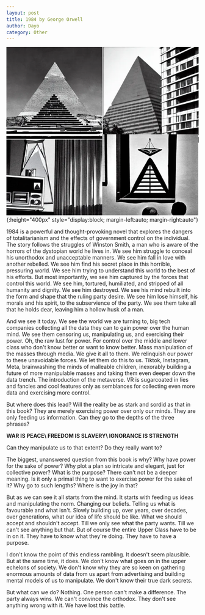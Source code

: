 ```yaml
---
layout: post
title: 1984 by George Orwell 
author: Dayo
category: Other 
---
```


![profile](/images/1984.jpg){:height="400px" style="display:block; margin-left:auto; margin-right:auto"}

1984 is a powerful and thought-provoking novel that explores the dangers of totalitarianism and the effects of government control on the individual. The story follows the struggles of Winston Smith, a man who is aware of the horrors of the dystopian world he lives in. We see him struggle to conceal his unorthodox and unacceptable manners. We see him fall in love with another rebelled. We see him find his secret place in this horrible, pressuring world. We see him trying to understand this world to the best of his efforts. But most importantly, we see him captured by the forces that control this world. We see him, tortured, humiliated, and stripped of all humanity and dignity. We see him destroyed. We see his mind rebuilt into the form and shape that the ruling party desire. We see him lose himself, his morals and his spirit, to the subservience of the party. We see them take all that he holds dear, leaving him a hollow husk of a man.

And we see it today. We see the world we are turning to, big tech companies collecting all the data they can to gain power over the human mind. We see them censoring us, manipulating us, and exercising their power. Oh, the raw lust for power. For control over the middle and lower class who don't know better or want to know better. Mass manipulation of the masses through media. We give it all to them. We relinquish our power to these unavoidable forces. We let them do this to us. Tiktok, Instagram, Meta, brainwashing the minds of malleable children, inexorably building a future of more manipulable masses and taking them even deeper down the data trench. The introduction of the metaverse. VR is sugarcoated in lies and fancies and cool features only as semblances for collecting even more data and exercising more control.

But where does this lead? Will the reality be as stark and sordid as that in this book? They are merely exercising power over only our minds. They are only feeding us information. Can they go to the depths of the three phrases?

<b>
WAR IS PEACE\
FREEDOM IS SLAVERY\
IGNORANCE IS STRENGTH
</b>

Can they manipulate us to that extent? Do they really want to?

The biggest, unanswered question from this book is why? Why have power for the sake of power? Why plot a plan so intricate and elegant, just for collective power? What is the purpose? There can't not be a deeper meaning. Is it only a primal thing to want to exercise power for the sake of it? Why go to such lengths? Where is the joy in that?

But as we can see it all starts from the mind. It starts with feeding us ideas and manipulating the norm. Changing our beliefs. Telling us what is favourable and what isn't. Slowly building up, over years, over decades, over generations, what our idea of life should be like. What we should accept and shouldn't accept. Till we only see what the party wants. Till we can't see anything but that. But of course the entire Upper Class have to be in on it. They have to know what they're doing. They have to have a purpose.

I don't know the point of this endless rambling. It doesn't seem plausible. But at the same time, it does. We don't know what goes on in the upper echelons of society. We don't know why they are so keen on gathering enormous amounts of data from us apart from advertising and building mental models of us to manipulate. We don't know their true dark secrets.

But what can we do? Nothing. One person can't make a difference. The party always wins. We can't convince the orthodox. They don't see anything wrong with it. We have lost this battle.